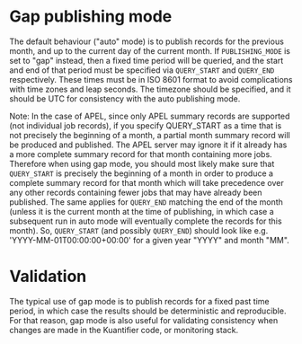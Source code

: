# Gap publishing mode

The default behaviour ("auto" mode) is to publish records for the previous month, and up to the current day of the current month.
If `PUBLISHING_MODE` is set to "gap" instead, then a fixed time period will be queried,
and the start and end of that period must be specified via `QUERY_START` and `QUERY_END` respectively.
These times must be in ISO 8601 format to avoid complications with time zones and leap seconds.
The timezone should be specified, and it should be UTC for consistency with the auto publishing mode.

Note: In the case of APEL, since only APEL summary records are supported (not individual job records),
if you specify QUERY_START as a time that is not precisely the beginning of a month,
a partial month summary record will be produced and published.
The APEL server may ignore it if it already has a more complete summary record for that month containing more jobs.
Therefore when using gap mode, you should most likely make sure that `QUERY_START` is precisely the beginning of a month
in order to produce a complete summary record for that month which will take precedence over
any other records containing fewer jobs that may have already been published.
The same applies for `QUERY_END` matching the end of the month (unless it is the current month at the time of publishing,
in which case a subsequent run in auto mode will eventually complete the records for this month).
So, `QUERY_START` (and possibly `QUERY_END`) should look like e.g. 'YYYY-MM-01T00:00:00+00:00' for a given year "YYYY" and month "MM".

# Validation

The typical use of gap mode is to publish records for a fixed past time period,
in which case the results should be deterministic and reproducible.
For that reason, gap mode is also useful for validating consistency when changes are made in the Kuantifier code, or monitoring stack.
